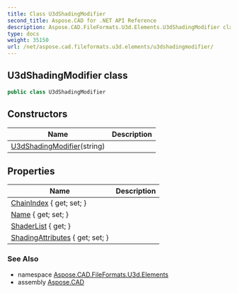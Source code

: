 ```yaml
---
title: Class U3dShadingModifier
second_title: Aspose.CAD for .NET API Reference
description: Aspose.CAD.FileFormats.U3d.Elements.U3dShadingModifier class. 
type: docs
weight: 35150
url: /net/aspose.cad.fileformats.u3d.elements/u3dshadingmodifier/
---
```

## U3dShadingModifier class

```csharp
public class U3dShadingModifier
```

## Constructors

| Name | Description |
| --- | --- |
| [U3dShadingModifier](u3dshadingmodifier/)(string) |  |

## Properties

| Name | Description |
| --- | --- |
| [ChainIndex](../../aspose.cad.fileformats.u3d.elements/u3dshadingmodifier/chainindex/) { get; set; } |  |
| [Name](../../aspose.cad.fileformats.u3d.elements/u3dshadingmodifier/name/) { get; set; } |  |
| [ShaderList](../../aspose.cad.fileformats.u3d.elements/u3dshadingmodifier/shaderlist/) { get; } |  |
| [ShadingAttributes](../../aspose.cad.fileformats.u3d.elements/u3dshadingmodifier/shadingattributes/) { get; set; } |  |

### See Also

* namespace [Aspose.CAD.FileFormats.U3d.Elements](../../aspose.cad.fileformats.u3d.elements/)
* assembly [Aspose.CAD](../../)


